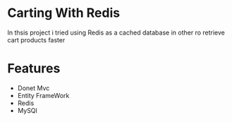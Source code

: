 # Carting With Redis
In thsis project i tried using Redis as a cached database in other ro retrieve cart products faster

# Features
- Donet Mvc
- Entity FrameWork
- Redis
- MySQl
